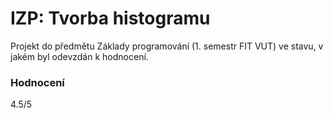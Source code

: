 IZP: Tvorba histogramu
====================================
Projekt do předmětu Základy programování (1. semestr FIT VUT) ve stavu, v jakém byl odevzdán k hodnocení.

### Hodnocení
4.5/5
